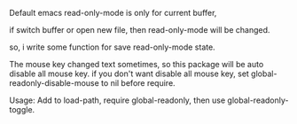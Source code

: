 Default emacs read-only-mode is only for current buffer,

if switch buffer or open new file, then read-only-mode will be changed.

so, i write some function for save read-only-mode state.

The mouse key changed text sometimes, so this package will be auto disable
all mouse key. if you don't want disable all mouse key,
set global-readonly-disable-mouse to nil before require.

Usage:
Add to load-path, require global-readonly, then use global-readonly-toggle.


